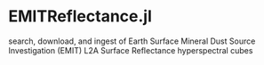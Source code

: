 # EMITReflectance.jl
search, download, and ingest of Earth Surface Mineral Dust Source Investigation (EMIT) L2A Surface Reflectance hyperspectral cubes
